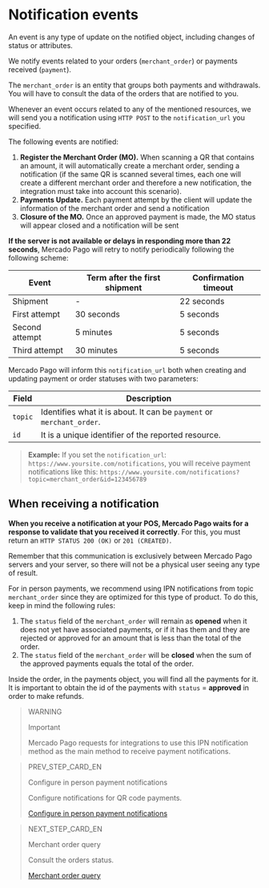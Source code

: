 # Notification events

An event is any type of update on the notified object, including changes of status or attributes.

We notify events related to your orders (`merchant_order`) or payments received (`payment`).

The `merchant_order` is an entity that groups both payments and withdrawals. You will have to consult the data of the orders that are notified to you.

Whenever an event occurs related to any of the mentioned resources, we will send you a notification using `HTTP POST` to the `notification_url` you specified.

The following events are notified:

1. **Register the Merchant Order (MO).** When scanning a QR that contains an amount, it will automatically create a merchant order, sending a notification (if the same QR is scanned several times, each one will create a different merchant order and therefore a new notification, the integration must take into account this scenario).
2. **Payments Update.** Each payment attempt by the client will update the information of the merchant order and send a notification
3. **Closure of the MO.** Once an approved payment is made, the MO status will appear closed and a notification will be sent 

**If the server is not available or delays in responding more than 22 seconds**, Mercado Pago will retry to notify periodically following the following scheme:

|Event|Term after the first shipment|Confirmation timeout|
|---|---|---|
|Shipment| - |22 seconds|
|First attempt|30 seconds|5 seconds|
|Second attempt|5 minutes|5 seconds|
|Third attempt|30 minutes|5 seconds|

Mercado Pago will inform this `notification_url` both when creating and updating payment or order statuses with two parameters:

|Field|Description|
|---|---|
|`topic`|Identifies what it is about. It can be `payment` or `merchant_order`.|
|`id`|It is a unique identifier of the reported resource.|


> **Example:** If you set the `notification_url`: `https://www.yoursite.com/notifications`, you will receive payment notifications like this: `https://www.yoursite.com/notifications?topic=merchant_order&id=123456789`


## When receiving a notification

**When you receive a notification at your POS, Mercado Pago waits for a response to validate that you received it correctly**. For this, you must return an `HTTP STATUS 200 (OK)` or `201 (CREATED)`.

Remember that this communication is exclusively between Mercado Pago servers and your server, so there will not be a physical user seeing any type of result.

For in person payments, we recommend using IPN notifications from topic `merchant_order` since they are optimized for this type of product. To do this, keep in mind the following rules:

1. The `status` field of the `merchant_order` will remain as **opened** when it does not yet have associated payments, or if it has them and they are rejected or approved for an amount that is less than the total of the order.
2. The `status` field of the `merchant_order` will be **closed** when the sum of the approved payments equals the total of the order.

Inside the order, in the payments object, you will find all the payments for it. It is important to obtain the id of the payments with `status` = **approved** in order to make refunds.

> WARNING
>
> Important
>
> Mercado Pago requests for integrations to use this IPN notification method as the main method to receive payment notifications.

> PREV_STEP_CARD_EN
>
> Configure in person payment notifications
>
> Configure notifications for QR code payments.
>
> [Configure in person payment notifications](https://www.mercadopago[FAKER][URL][DOMAIN]/developers/en/guides/notifications/ipn/inperson-configuration)

> NEXT_STEP_CARD_EN
>
> Merchant order query
>
> Consult the orders status.
>
> [Merchant order query](https://www.mercadopago[FAKER][URL][DOMAIN]/developers/en/guides/notifications/ipn/inperson-order-query)

